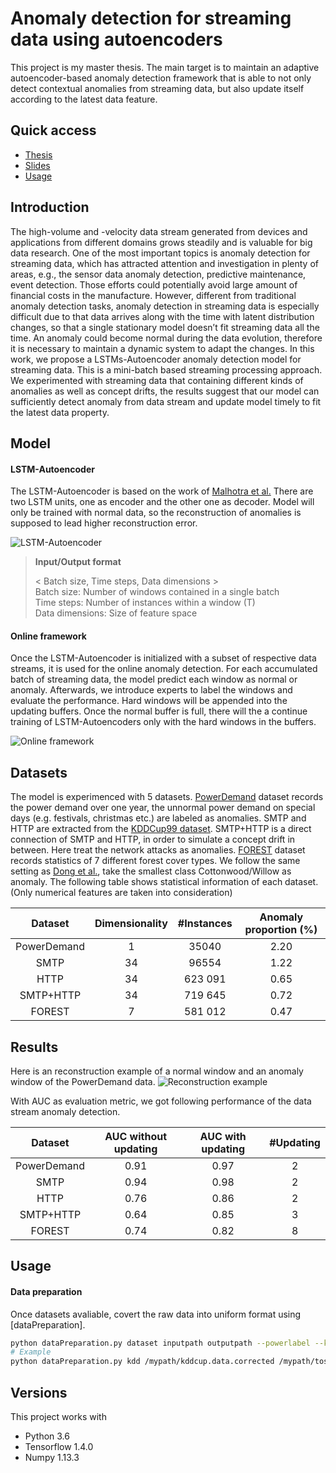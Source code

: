 # Anomaly detection for streaming data using autoencoders

This project is my master thesis. The main target is to maintain an adaptive autoencoder-based anomaly detection framework that is able to not only detect contextual anomalies from streaming data, but also update itself according to the latest data feature.

## Quick access

  - [Thesis](https://github.com/binli826/LSTM-Autoencoders/blob/master/Thesis.pdf) 
  - [Slides](https://github.com/binli826/LSTM-Autoencoders/blob/master/Slides.pdf)
  - [Usage](https://github.com/binli826/LSTM-Autoencoders/tree/master#usage)

## Introduction
The high-volume and -velocity data stream generated from devices and applications from
different domains grows steadily and is valuable for big data research. One of the most
important topics is anomaly detection for streaming data, which has attracted attention
and investigation in plenty of areas, e.g., the sensor data anomaly detection, predictive
maintenance, event detection. Those efforts could potentially avoid large amount of financial
costs in the manufacture. However, different from traditional anomaly detection tasks,
anomaly detection in streaming data is especially difficult due to that data arrives along
with the time with latent distribution changes, so that a single stationary model doesn’t fit
streaming data all the time. An anomaly could become normal during the data evolution,
therefore it is necessary to maintain a dynamic system to adapt the changes. In this work,
we propose a LSTMs-Autoencoder anomaly detection model for streaming data. This is a
mini-batch based streaming processing approach. We experimented with streaming data
that containing different kinds of anomalies as well as concept drifts, the results suggest
that our model can sufficiently detect anomaly from data stream and update model timely
to fit the latest data property.

## Model
#### LSTM-Autoencoder
The LSTM-Autoencoder is based on the work of [Malhotra et al.] There are two LSTM units, one as encoder and the other one as decoder. Model will only be trained with normal data, so the reconstruction of anomalies is supposed to lead higher reconstruction error.

![LSTM-Autoencoder](https://github.com/binli826/LSTM-Autoencoders/blob/master/Figures/LSTM-Autoencoder.PNG)

> **Input/Output format**
>
> < Batch size, Time steps, Data dimensions > <br />
> Batch size: Number of windows contained in a single batch<br />
> Time steps: Number of instances within a window (T)<br />
> Data dimensions: Size of feature space

#### Online framework
Once the LSTM-Autoencoder is initialized with a subset of respective data streams, it is used for the online anomaly detection. For each accumulated batch of streaming data, the model predict each window as normal or anomaly. Afterwards, we introduce experts to label the windows and evaluate the performance. Hard windows will be appended into the updating buffers. Once the normal buffer is full, there will the a continue training of LSTM-Autoencoders only with the hard windows in the buffers.

![Online framework](https://github.com/binli826/LSTM-Autoencoders/blob/master/Figures/Online.PNG)

## Datasets
The model is experimenced with 5 datasets. [PowerDemand](https://github.com/binli826/LSTM-Autoencoders/blob/master/data/power_data.txt) dataset records the power demand over one year, the unnormal power demand on special days (e.g. festivals, christmas etc.) are labeled as anomalies.
SMTP and HTTP are extracted from the [KDDCup99 dataset](http://kdd.ics.uci.edu/databases/kddcup99/kddcup99.html). SMTP+HTTP is a direct connection of SMTP and HTTP, in order to simulate a concept drift in between.
Here treat the network attacks as anomalies. [FOREST](https://archive.ics.uci.edu/ml/datasets/covertype) dataset records statistics of 7 different forest cover types. We follow the same setting as [Dong et al.], take the smallest class Cottonwood/Willow as anomaly.
The following table shows statistical information of each dataset.(Only numerical features are taken into consideration)

| Dataset | Dimensionality | #Instances | Anomaly proportion (%) |
| :------: | :------: | :------: | :------: |
| PowerDemand | 1 | 35040 | 2.20 |
| SMTP | 34 | 96554 | 1.22 |
| HTTP | 34 | 623 091 | 0.65 |
| SMTP+HTTP | 34 | 719 645 | 0.72|
| FOREST | 7 | 581 012 | 0.47 |

## Results
Here is an reconstruction example of a normal window and an anomaly window of the PowerDemand data.
![Reconstruction example](https://github.com/binli826/LSTM-Autoencoders/blob/master/Figures/example.PNG)
>
With AUC as evaluation metric, we got following performance of the data stream anomaly detection.

| Dataset | AUC without updating | AUC with updating | #Updating |
| :------: | :------: | :------: | :------: |
| PowerDemand | 0.91 | 0.97 | 2 |
| SMTP | 0.94 | 0.98 | 2 |
| HTTP | 0.76 | 0.86 | 2 |
| SMTP+HTTP | 0.64 | 0.85 | 3|
| FOREST | 0.74 | 0.82 | 8 |


## Usage
#### Data preparation
Once datasets avaliable, covert the raw data into uniform format using [dataPreparation].
```sh
python dataPreparation.py dataset inputpath outputpath --powerlabel --kddcol
# Example
python dataPreparation.py kdd /mypath/kddcup.data.corrected /mypath/tosave --kddcol /mypath/columns.txt
```

## Versions
This project works with
* Python 3.6
* Tensorflow 1.4.0
* Numpy 1.13.3

[Malhotra et al.]: <https://arxiv.org/pdf/1607.00148.pdf>
[Dong et al.]: <https://onlinelibrary.wiley.com/doi/abs/10.1111/coin.12146>